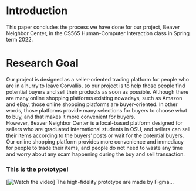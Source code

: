 # Introduction
This paper concludes the process we have done for our project, Beaver Neighbor Center, in the CS565 Human-Computer Interaction class in Spring term 2022. 
# Research Goal
Our project is designed as a seller-oriented trading platform for people who are in a hurry to leave Corvallis, so our project is to help those people find potential buyers and sell their products as soon as possible. Although there are many online shopping platforms existing nowadays, such as Amazon and eBay, those online shopping platforms are buyer-oriented. In other words, those platforms provide many selections for buyers to choose what to buy, and that makes it more convenient for buyers.   
However, Beaver Neighbor Center is a local-based platform designed for sellers who are graduated international students in OSU, and sellers can sell their items according to the buyers’ posts or wait for the potential buyers. Our online shopping platform provides more convenience and immediacy for people to trade their items, and people do not need to waste any time and worry about any scam happening during the buy and sell transaction.

  ### This is the prototype!
[![Watch the video](https://media.oregonstate.edu/media/t/1_h4h3c5uj)]
The high-fidelity prototype are made by Figma...
